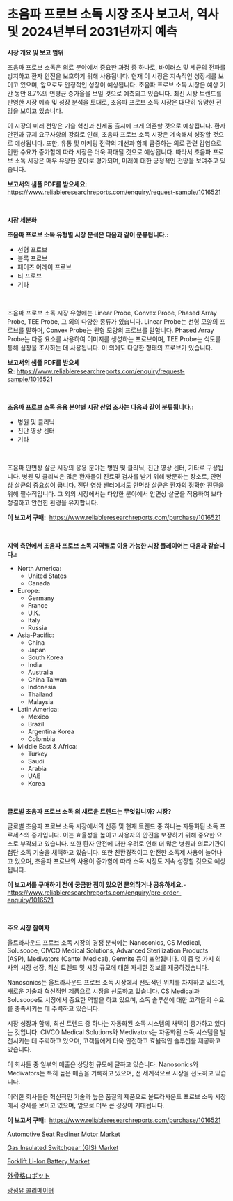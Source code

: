 <p><h1>초음파 프로브 소독 시장 조사 보고서, 역사 및 2024년부터 2031년까지 예측</h1></p><p><strong>시장 개요 및 보고 범위</strong></p>
<p><p>초음파 프로브 소독은 의료 분야에서 중요한 과정 중 하나로, 바이러스 및 세균의 전파를 방지하고 환자 안전을 보호하기 위해 사용됩니다. 현재 이 시장은 지속적인 성장세를 보이고 있으며, 앞으로도 안정적인 성장이 예상됩니다. 초음파 프로브 소독 시장은 예상 기간 동안 8.7%의 연평균 증가율을 보일 것으로 예측되고 있습니다. 최신 시장 트렌드를 반영한 시장 예측 및 성장 분석을 토대로, 초음파 프로브 소독 시장은 대단히 유망한 전망을 보이고 있습니다.</p><p>이 시장의 미래 전망은 기술 혁신과 신제품 출시에 크게 의존할 것으로 예상됩니다. 환자 안전과 규제 요구사항의 강화로 인해, 초음파 프로브 소독 시장은 계속해서 성장할 것으로 예상됩니다. 또한, 유통 및 마케팅 전략의 개선과 함께 급증하는 의료 관련 감염으로 인한 수요가 증가함에 따라 시장은 더욱 확대될 것으로 예상됩니다. 따라서 초음파 프로브 소독 시장은 매우 유망한 분야로 평가되며, 미래에 대한 긍정적인 전망을 보여주고 있습니다.</p></p>
<p><strong>보고서의 샘플 PDF를 받으세요:</strong> <a href="https://www.reliableresearchreports.com/enquiry/request-sample/1016521">https://www.reliableresearchreports.com/enquiry/request-sample/1016521</a></p>
<p>&nbsp;</p>
<p><strong>시장 세분화</strong></p>
<p><strong>초음파 프로브 소독 유형별 시장 분석은 다음과 같이 분류됩니다.:</strong></p>
<p><ul><li>선형 프로브</li><li>볼록 프로브</li><li>페이즈 어레이 프로브</li><li>티 프로브</li><li>기타</li></ul></p>
<p>&nbsp;</p>
<p><p>초음파 프로브 소독 시장 유형에는 Linear Probe, Convex Probe, Phased Array Probe, TEE Probe, 그 외의 다양한 종류가 있습니다. Linear Probe는 선형 모양의 프로브를 말하며, Convex Probe는 원형 모양의 프로브를 말합니다. Phased Array Probe는 다중 요소를 사용하여 이미지를 생성하는 프로브이며, TEE Probe는 식도를 통해 심장을 조사하는 데 사용됩니다. 이 외에도 다양한 형태의 프로브가 있습니다.</p></p>
<p><strong>보고서의 샘플 PDF를 받으세요:</strong>&nbsp;<a href="https://www.reliableresearchreports.com/enquiry/request-sample/1016521">https://www.reliableresearchreports.com/enquiry/request-sample/1016521</a></p>
<p>&nbsp;</p>
<p><strong> 초음파 프로브 소독 응용 분야별 시장 산업 조사는 다음과 같이 분류됩니다.:</strong></p>
<p><ul><li>병원 및 클리닉</li><li>진단 영상 센터</li><li>기타</li></ul></p>
<p>&nbsp;</p>
<p><p>초음파 안면상 살균 시장의 응용 분야는 병원 및 클리닉, 진단 영상 센터, 기타로 구성됩니다. 병원 및 클리닉은 많은 환자들이 진료및 검사를 받기 위해 방문하는 장소로, 안면상 살균의 중요성이 큽니다. 진단 영상 센터에서도 안면상 살균은 환자의 정확한 진단을 위해 필수적입니다. 그 외의 시장에서는 다양한 분야에서 안면상 살균을 적용하여 보다 청결하고 안전한 환경을 유지합니다.</p></p>
<p><strong>이 보고서 구매:</strong>&nbsp; <a href="https://www.reliableresearchreports.com/purchase/1016521">https://www.reliableresearchreports.com/purchase/1016521</a></p>
<p>&nbsp;</p>
<p><strong>지역 측면에서 초음파 프로브 소독 지역별로 이용 가능한 시장 플레이어는 다음과 같습니다.:</strong></p>
<p><ul>
    <li>
        North America:
        <ul>
            <li>United States</li>
            <li>Canada</li>
        </ul>
    </li>
    <li>
        Europe:
        <ul>
            <li>Germany</li>
            <li>France</li>
            <li>U.K.</li>
            <li>Italy</li>
            <li>Russia</li>
        </ul>
    </li>
    <li>
        Asia-Pacific:
        <ul>
            <li>China</li>
            <li>Japan</li>
            <li>South Korea</li>
            <li>India</li>
            <li>Australia</li>
            <li>China Taiwan</li>
            <li>Indonesia</li>
            <li>Thailand</li>
            <li>Malaysia</li>
        </ul>
    </li>
    <li>
        Latin America:
        <ul>
            <li>Mexico</li>
            <li>Brazil</li>
            <li>Argentina Korea</li>
            <li>Colombia</li>
        </ul>
    </li>
    <li>
        Middle East & Africa:
        <ul>
            <li>Turkey</li>
            <li>Saudi</li>
            <li>Arabia</li>
            <li>UAE</li>
            <li>Korea</li>
        </ul>
    </li>
    </ul></p>
<p>&nbsp;</p>
<p><strong>글로벌 초음파 프로브 소독 의 새로운 트렌드는 무엇입니까? 시장?</strong></p>
<p><p>글로벌 초음파 프로브 소독 시장에서의 신흥 및 현재 트렌드 중 하나는 자동화된 소독 프로세스의 증가입니다. 이는 효율성을 높이고 사용자의 안전을 보장하기 위해 중요한 요소로 부각되고 있습니다. 또한 환자 안전에 대한 우려로 인해 더 많은 병원과 의료기관이 첨단 소독 기술을 채택하고 있습니다. 또한 친환경적이고 안전한 소독제 사용이 늘어나고 있으며, 초음파 프로브의 사용이 증가함에 따라 소독 시장도 계속 성장할 것으로 예상됩니다.</p></p>
<p><strong>이 보고서를 구매하기 전에 궁금한 점이 있으면 문의하거나 공유하세요.</strong>- <a href="https://www.reliableresearchreports.com/enquiry/pre-order-enquiry/1016521">https://www.reliableresearchreports.com/enquiry/pre-order-enquiry/1016521</a></p>
<p>&nbsp;</p>
<p><strong>주요 시장 참여자</strong></p>
<p><p>울트라사운드 프로브 소독 시장의 경쟁 분석에는 Nanosonics, CS Medical, Soluscope, CIVCO Medical Solutions, Advanced Sterilization Products (ASP), Medivators (Cantel Medical), Germite 등이 포함됩니다. 이 중 몇 가지 회사의 시장 성장, 최신 트렌드 및 시장 규모에 대한 자세한 정보를 제공하겠습니다.</p><p>Nanosonics는 울트라사운드 프로브 소독 시장에서 선도적인 위치를 차지하고 있으며, 새로운 기술과 혁신적인 제품으로 시장을 선도하고 있습니다. CS Medical과 Soluscope도 시장에서 중요한 역할을 하고 있으며, 소독 솔루션에 대한 고객들의 수요를 충족시키는 데 주력하고 있습니다.</p><p>시장 성장과 함께, 최신 트렌드 중 하나는 자동화된 소독 시스템의 채택이 증가하고 있다는 것입니다. CIVCO Medical Solutions와 Medivators는 자동화된 소독 시스템을 발전시키는 데 주력하고 있으며, 고객들에게 더욱 안전하고 효율적인 솔루션을 제공하고 있습니다.</p><p>이 회사들 중 일부의 매출은 상당한 규모에 달하고 있습니다. Nanosonics와 Medivators는 특히 높은 매출을 기록하고 있으며, 전 세계적으로 시장을 선도하고 있습니다.</p><p>이러한 회사들은 혁신적인 기술과 높은 품질의 제품으로 울트라사운드 프로브 소독 시장에서 강세를 보이고 있으며, 앞으로 더욱 큰 성장이 기대됩니다.</p></p>
<p><strong>이 보고서 구매:</strong>&nbsp;&nbsp;<a href="https://www.reliableresearchreports.com/purchase/1016521">https://www.reliableresearchreports.com/purchase/1016521</a></p>
<p><p><a href="https://issuu.com/reportprime-2/docs/automotive-seat-recliner-motor-market-size-2030.pp">Automotive Seat Recliner Motor Market</a></p><p><a href="https://github.com/abdelrhmankishk22/Market-Research-Report-List-3/blob/main/gas-insulated-switchgear-gis-market.md">Gas Insulated Switchgear (GIS) Market</a></p><p><a href="https://github.com/joannagoyvaerts/Market-Research-Report-List-2/blob/main/forklift-li-ion-battery-market.md">Forklift Li-Ion Battery Market</a></p><p><a href="https://github.com/lrlmopnhwd79300/Market-Research-Report-List-1/blob/main/462295316575.md">外骨格ロボット</a></p><p><a href="https://github.com/vsckjg50460/Market-Research-Report-List-1/blob/main/768838115534.md">광섬유 콜리메이터</a></p></p>

